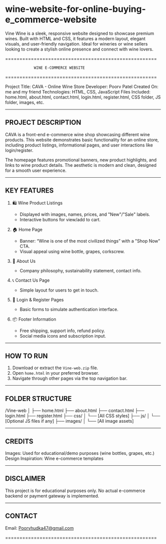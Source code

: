# wine-website-for-online-buying-e_commerce-website
Vine Wine is a sleek, responsive website designed to showcase premium wines. Built with HTML and CSS, it features a modern layout, elegant visuals, and user-friendly navigation. Ideal for wineries or wine sellers looking to create a stylish online presence and connect with wine lovers.


=====================================================

                 WINE E-COMMERCE WEBSITE
                 
=====================================================

Project Title:     CAVA - Online Wine Store
Developer:         Poorv Patel
Created On:        me and my friend
Technologies:      HTML, CSS, JavaScript
Files Included:    home.html, about.html, contact.html, login.html, register.html, CSS folder, JS folder, images, etc.

-----------------------------------------------------
PROJECT DESCRIPTION
-----------------------------------------------------

CAVA is a front-end e-commerce wine shop showcasing different wine products. This website demonstrates basic functionality for an online store, including product listings, informational pages, and user interactions like login/register.

The homepage features promotional banners, new product highlights, and links to wine product details. The aesthetic is modern and clean, designed for a smooth user experience.

-----------------------------------------------------
KEY FEATURES
-----------------------------------------------------

1. 🛍️ Wine Product Listings
   - Displayed with images, names, prices, and "New"/"Sale" labels.
   - Interactive buttons for view/add to cart.

2. 🏠 Home Page
   - Banner: “Wine is one of the most civilized things” with a "Shop Now" CTA.
   - Visual appeal using wine bottle, grapes, corkscrew.

3. 📄 About Us
   - Company philosophy, sustainability statement, contact info.

4. 📞 Contact Us Page
   - Simple layout for users to get in touch.

5. 🔐 Login & Register Pages
   - Basic forms to simulate authentication interface.

6. 📦 Footer Information
   - Free shipping, support info, refund policy.
   - Social media icons and subscription input.

-----------------------------------------------------
HOW TO RUN
-----------------------------------------------------

1. Download or extract the `Vine-web.zip` file.
2. Open `home.html` in your preferred browser.
3. Navigate through other pages via the top navigation bar.

-----------------------------------------------------
FOLDER STRUCTURE
-----------------------------------------------------

/Vine-web
│
├── home.html
├── about.html
├── contact.html
├── login.html
├── register.html
├── css/
│   └── [All CSS styles]
├── js/
│   └── [Optional JS files if any]
├── images/
│   └── [All image assets]

-----------------------------------------------------
CREDITS
-----------------------------------------------------

Images: Used for educational/demo purposes (wine bottles, grapes, etc.)
Design Inspiration: Wine e-commerce templates

-----------------------------------------------------
DISCLAIMER
-----------------------------------------------------

This project is for educational purposes only. No actual e-commerce backend or payment gateway is implemented.

-----------------------------------------------------
CONTACT
-----------------------------------------------------

Email: Poorvhudka47@gmail.com

=====================================================
